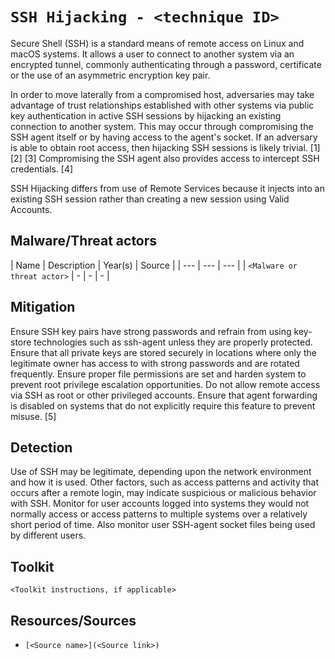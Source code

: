 # `SSH Hijacking - <technique ID>`

Secure Shell (SSH) is a standard means of remote access on Linux and macOS systems. It allows a user to connect to another system via an encrypted tunnel, commonly authenticating through a password, certificate or the use of an asymmetric encryption key pair.

In order to move laterally from a compromised host, adversaries may take advantage of trust relationships established with other systems via public key authentication in active SSH sessions by hijacking an existing connection to another system. This may occur through compromising the SSH agent itself or by having access to the agent's socket. If an adversary is able to obtain root access, then hijacking SSH sessions is likely trivial. [1] [2] [3] Compromising the SSH agent also provides access to intercept SSH credentials. [4]

SSH Hijacking differs from use of Remote Services because it injects into an existing SSH session rather than creating a new session using Valid Accounts.

## Malware/Threat actors

| Name | Description | Year(s) | Source |
| --- | --- | --- |
| `<Malware or threat actor>` | - | - | - |

## Mitigation

Ensure SSH key pairs have strong passwords and refrain from using key-store technologies such as ssh-agent unless they are properly protected. Ensure that all private keys are stored securely in locations where only the legitimate owner has access to with strong passwords and are rotated frequently. Ensure proper file permissions are set and harden system to prevent root privilege escalation opportunities. Do not allow remote access via SSH as root or other privileged accounts. Ensure that agent forwarding is disabled on systems that do not explicitly require this feature to prevent misuse. [5]

## Detection

Use of SSH may be legitimate, depending upon the network environment and how it is used. Other factors, such as access patterns and activity that occurs after a remote login, may indicate suspicious or malicious behavior with SSH. Monitor for user accounts logged into systems they would not normally access or access patterns to multiple systems over a relatively short period of time. Also monitor user SSH-agent socket files being used by different users.

## Toolkit

`<Toolkit instructions, if applicable>`

## Resources/Sources

* `[<Source name>](<Source link>)`